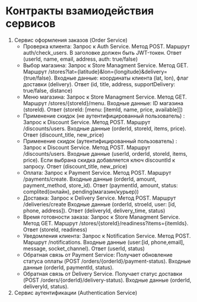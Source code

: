 # Контракты взамиодействия сервисов
  1. Сервис оформления заказов (Order Service)
      - Проверка клиента: Запрос к Auth Service. Метод POST. Маршрут auth/check_users. В заголовке должен быть JWT-токен. Ответ (userId, name, email, address, auth: true/false)
      - Выбор магазина: Запрос к Store Managment Service. Метод GET. Маршрут /stores?lat={latitude}&lon={longitude}&delivery={true/false}. Входные данные: координаты клиента (lat, lon), флаг доставки (delivery). Ответ (id, title, address, supportDelivery: true/false, distance)
      - Меню магазина: Запрос к Store Managment Service. Метод GET. Маршрут /stores/{storeId}/menu. Входные данные: ID магазина (storeId). Ответ (storeId: [menu: [itemId, name, price, available]])
      - Применение скидок (не аутентифицированный пользователь) : Запрос к Discount Service. Метод POST. Маршрут /discounts/users. Входные данные (orderId, storeId, items, price). Ответ (discount_title, new_price)
      - Применение скидок (аутентифицированный пользователь) : Запрос к Discount Service. Метод POST. Маршрут /discounts/users. Входные данные (userId, orderId, storeId, items, price). Если выбрана скидка добавляется ключ discountId к запросу. Ответ (discount_title, new_price)
      - Оплата: Запрос к Payment Service. Метод POST. Маршрут /payments/create. Входные данные (orderId, amount, payment_method, store_id). Ответ (paymentId, amount, status: complited(онлайн), pending(магазин/курьер))
      - Доставка: Запрос к Delivery Service. Метод POST. Маршрут /deliveries/create Входные данные (orderId, stroeId, user: [id, phone, address]). Ответ (deliveryId, delivery_time, status)
      - Время готовности заказа: Запрос к Store Managment Service. Метод GET. Маршрут /stores/{storeId}/readiness?items={itemIds}. Ответ (storeId, readiness)
      - Уведомления клиента: Запрос к Notification Service. Метод POST. Маршрут /notifications. Входные данные (user:[id, phone,email], message, socket_channel). Ответ (userId, status)
      - Обратная связь от Payment Service: Получает обновление статуса оплаты (POST /orders/{orderId}/payment-status). Входные данные (orderId, paymentId, status).
      - Обратная связь от Delivery Service. Получает статус доставки (POST /orders/{orderId}/delivery-status). Входные данные (orderId, deliveryId, status).
  2. Сервис аутентификации (Authentication Service)





 













  






